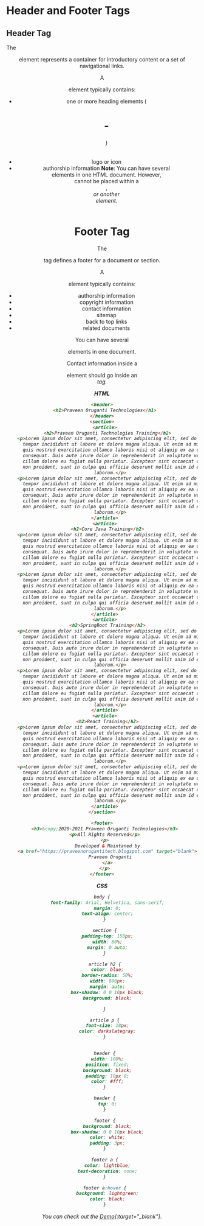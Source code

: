 # Header and Footer Tags

## Header Tag
The <header> element represents a container for introductory content or a set of navigational links.

A <header> element typically contains:
- one or more heading elements (<h1> - <h6>)
- logo or icon
- authorship information
**Note**: You can have several <header> elements in one HTML document. However, <header> cannot be placed within a <footer>, <address> or another <header> element.

# Footer Tag
The <footer> tag defines a footer for a document or section.

A <footer> element typically contains:
- authorship information
- copyright information
- contact information
- sitemap
- back to top links
- related documents

You can have several <footer> elements in one document.

Contact information inside a <footer> element should go inside an <address> tag.


**HTML**

```HTML
<header>
  <h1>Praveen Oruganti Technologies</h1>
</header>
<section>
  <article>
    <h2>Praveen Oruganti Technologies Training</h2>
    <p>Lorem ipsum dolor sit amet, consectetur adipiscing elit, sed do eiusmod
      tempor incididunt ut labore et dolore magna aliqua. Ut enim ad minim veniam
      quis nostrud exercitation ullamco laboris nisi ut aliquip ex ea commodo
      consequat. Duis aute irure dolor in reprehenderit in voluptate velit esse
      cillum dolore eu fugiat nulla pariatur. Excepteur sint occaecat cupidatat
      non proident, sunt in culpa qui officia deserunt mollit anim id est
      laborum.</p>
    <p>Lorem ipsum dolor sit amet, consectetur adipiscing elit, sed do eiusmod
      tempor incididunt ut labore et dolore magna aliqua. Ut enim ad minim veniam
      quis nostrud exercitation ullamco laboris nisi ut aliquip ex ea commodo
      consequat. Duis aute irure dolor in reprehenderit in voluptate velit esse
      cillum dolore eu fugiat nulla pariatur. Excepteur sint occaecat cupidatat
      non proident, sunt in culpa qui officia deserunt mollit anim id est
      laborum.</p>
  </article>
  <article>
    <h2>Core Java Training</h2>
    <p>Lorem ipsum dolor sit amet, consectetur adipiscing elit, sed do eiusmod
      tempor incididunt ut labore et dolore magna aliqua. Ut enim ad minim veniam
      quis nostrud exercitation ullamco laboris nisi ut aliquip ex ea commodo
      consequat. Duis aute irure dolor in reprehenderit in voluptate velit esse
      cillum dolore eu fugiat nulla pariatur. Excepteur sint occaecat cupidatat
      non proident, sunt in culpa qui officia deserunt mollit anim id est
      laborum.</p>
    <p>Lorem ipsum dolor sit amet, consectetur adipiscing elit, sed do eiusmod
      tempor incididunt ut labore et dolore magna aliqua. Ut enim ad minim veniam
      quis nostrud exercitation ullamco laboris nisi ut aliquip ex ea commodo
      consequat. Duis aute irure dolor in reprehenderit in voluptate velit esse
      cillum dolore eu fugiat nulla pariatur. Excepteur sint occaecat cupidatat
      non proident, sunt in culpa qui officia deserunt mollit anim id est
      laborum.</p>
  </article>
  <article>
    <h2>SpringBoot Training</h2>
    <p>Lorem ipsum dolor sit amet, consectetur adipiscing elit, sed do eiusmod
      tempor incididunt ut labore et dolore magna aliqua. Ut enim ad minim veniam
      quis nostrud exercitation ullamco laboris nisi ut aliquip ex ea commodo
      consequat. Duis aute irure dolor in reprehenderit in voluptate velit esse
      cillum dolore eu fugiat nulla pariatur. Excepteur sint occaecat cupidatat
      non proident, sunt in culpa qui officia deserunt mollit anim id est
      laborum.</p>
    <p>Lorem ipsum dolor sit amet, consectetur adipiscing elit, sed do eiusmod
      tempor incididunt ut labore et dolore magna aliqua. Ut enim ad minim veniam
      quis nostrud exercitation ullamco laboris nisi ut aliquip ex ea commodo
      consequat. Duis aute irure dolor in reprehenderit in voluptate velit esse
      cillum dolore eu fugiat nulla pariatur. Excepteur sint occaecat cupidatat
      non proident, sunt in culpa qui officia deserunt mollit anim id est
      laborum.</p>
  </article>
  <article>
    <h2>React Training</h2>
    <p>Lorem ipsum dolor sit amet, consectetur adipiscing elit, sed do eiusmod
      tempor incididunt ut labore et dolore magna aliqua. Ut enim ad minim veniam
      quis nostrud exercitation ullamco laboris nisi ut aliquip ex ea commodo
      consequat. Duis aute irure dolor in reprehenderit in voluptate velit esse
      cillum dolore eu fugiat nulla pariatur. Excepteur sint occaecat cupidatat
      non proident, sunt in culpa qui officia deserunt mollit anim id est
      laborum.</p>
    <p>Lorem ipsum dolor sit amet, consectetur adipiscing elit, sed do eiusmod
      tempor incididunt ut labore et dolore magna aliqua. Ut enim ad minim veniam
      quis nostrud exercitation ullamco laboris nisi ut aliquip ex ea commodo
      consequat. Duis aute irure dolor in reprehenderit in voluptate velit esse
      cillum dolore eu fugiat nulla pariatur. Excepteur sint occaecat cupidatat
      non proident, sunt in culpa qui officia deserunt mollit anim id est
      laborum.</p>
  </article>
</section>

<footer>
  <h3>&copy;2020-2021 Praveen Oruganti Technologies</h3>
  <p>All Rights Reserved</p>
  <p>
    Developed & Maintaned by
    <a href="https://praveenorugantitech.blogspot.com" target="blank">
      Praveen Oruganti
    </a>
  </p>
</footer>

```

**CSS**

```CSS
body {
    font-family: Arial, Helvetica, sans-serif;
    margin: 0;
    text-align: center;
  }

  section {
    padding-top: 150px;
    width: 80%;
    margin: 0 auto;
  }

  article h2 {
    color: blue;
    border-radius: 50%;
    width: 800px;
    margin: auto;
    box-shadow: 0 0 10px black;
    background: black;

  }

  article p {
    font-size: 18px;
    color: darkslategray;
  }


  header {
    width: 100%;
    position: fixed;
    background: black;
    padding: 10px 0;
    color: #fff;
  }

  header {
    top: 0;
  }

  footer {
    background: black;
    box-shadow: 0 0 10px black;
    color: white;
    padding: 3px;
  }

  footer a {
    color: lightblue;
    text-decoration: none;
  }

  footer a:hover {
    background: lightgreen;
    color: black;
  }
```


You can check out the [Demo](https://praveenorugantitech.github.io/praveenorugantitech-html/14_Header_Footer/Demo){:target="_blank"}.




